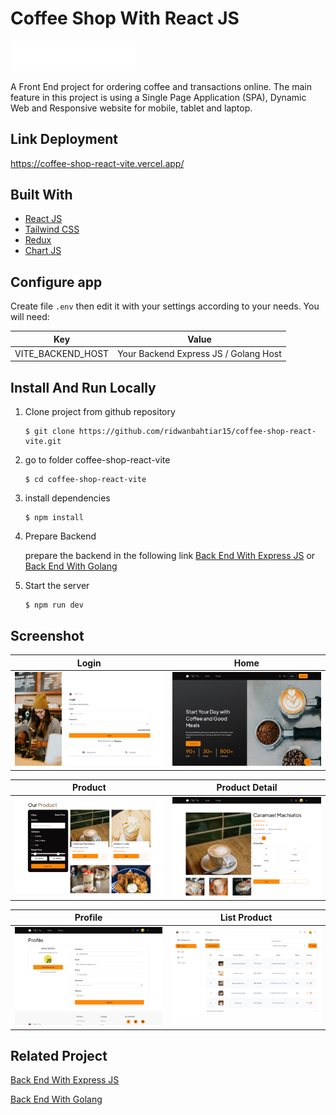 # Coffee Shop With React JS

<!-- ABOUT THE PROJECT -->

<img src="./src/assets/img/coffee-shop-logo1.webp" width="200px" alt="logo"></img>

A Front End project for ordering coffee and transactions online. The main feature in this project is using a Single Page Application (SPA), Dynamic Web and Responsive website for mobile, tablet and laptop.

## Link Deployment

https://coffee-shop-react-vite.vercel.app/

## Built With

- [React JS](https://go.dev/)
- [Tailwind CSS](https://tailwindcss.com/)
- [Redux](https://redux.js.org/)
- [Chart JS](https://www.chartjs.org/)

## Configure app

Create file `.env` then edit it with your settings
according to your needs. You will need:

| Key               | Value                                 |
| ----------------- | ------------------------------------- |
| VITE_BACKEND_HOST | Your Backend Express JS / Golang Host |

## Install And Run Locally

1.  Clone project from github repository

        $ git clone https://github.com/ridwanbahtiar15/coffee-shop-react-vite.git

2.  go to folder coffee-shop-react-vite

        $ cd coffee-shop-react-vite

3.  install dependencies

        $ npm install

4.  Prepare Backend

    prepare the backend in the following link [Back End With Express JS](https://github.com/ridwanbahtiar15/coffe-shop) or [Back End With Golang](https://github.com/ridwanbahtiar15/coffee-shop-Golang)

5.  Start the server

        $ npm run dev

## Screenshot

| Login                                                                              | Home                                                                              |
| ---------------------------------------------------------------------------------- | --------------------------------------------------------------------------------- |
| <img src="./src/assets/ss_coffeeshop/login.png" alt="image" style="width:360px;"/> | <img src="./src/assets/ss_coffeeshop/home.png" alt="image" style="width:360px;"/> |

| Product                                                                              | Product Detail                                                                               |
| ------------------------------------------------------------------------------------ | -------------------------------------------------------------------------------------------- |
| <img src="./src/assets/ss_coffeeshop/product.png" alt="image" style="width:360px;"/> | <img src="./src/assets/ss_coffeeshop/product-detail2.png" alt="image" style="width:360px;"/> |

| Profile                                                                               | List Product                                                                              |
| ------------------------------------------------------------------------------------- | ----------------------------------------------------------------------------------------- |
| <img src="./src/assets/ss_coffeeshop/profile2.png" alt="image" style="width:360px;"/> | <img src="./src/assets/ss_coffeeshop/list-product.png" alt="image" style="width:360px;"/> |

## Related Project

[Back End With Express JS](https://github.com/ridwanbahtiar15/coffe-shop)

[Back End With Golang](https://github.com/ridwanbahtiar15/coffee-shop-Golang)
